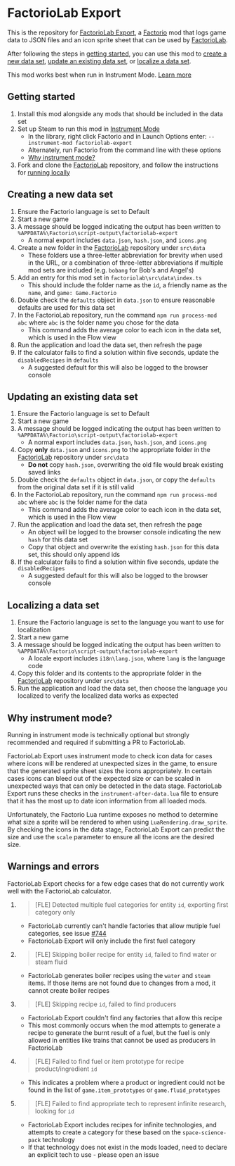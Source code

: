 # FactorioLab Export

This is the repository for [FactorioLab Export](https://mods.factorio.com/mod/factoriolab-export), a [Factorio](https://www.factorio.com/) mod that logs game data to JSON files and an icon sprite sheet that can be used by [FactorioLab](https://factoriolab.github.io).

After following the steps in [getting started](#getting-started), you can use this mod to [create a new data set](#creating-a-new-data-set), [update an existing data set](#updating-an-existing-data-set), or [localize a data set](#localize-a-new-or-existing-data-set).

This mod works best when run in Instrument Mode. [Learn more](#why-instrument-mode)

## Getting started

1. Install this mod alongside any mods that should be included in the data set
1. Set up Steam to run this mod in [Instrument Mode](https://lua-api.factorio.com/latest/Instrument.html)
   - In the library, right click Factorio and in Launch Options enter: `--instrument-mod factoriolab-export`
   - Alternately, run Factorio from the command line with these options
   - [Why instrument mode?](#why-instrument-mode)
1. Fork and clone the [FactorioLab](https://github.com/factoriolab/factoriolab) repository, and follow the instructions for [running locally](https://github.com/factoriolab/factoriolab#running-locally)

## Creating a new data set

1. Ensure the Factorio language is set to Default
1. Start a new game
1. A message should be logged indicating the output has been written to `%APPDATA%\Factorio\script-output\factoriolab-export`
   - A normal export includes `data.json`, `hash.json`, and `icons.png`
1. Create a new folder in the [FactorioLab](https://github.com/factoriolab/factoriolab) repository under `src\data`
   - These folders use a three-letter abbreviation for brevity when used in the URL, or a combination of three-letter abbreviations if multiple mod sets are included (e.g. `bobang` for Bob's and Angel's)
1. Add an entry for this mod set in `factoriolab\src\data\index.ts`
   - This should include the folder name as the `id`, a friendly name as the `name`, and `game: Game.Factorio`
1. Double check the `defaults` object in `data.json` to ensure reasonable defaults are used for this data set
1. In the FactorioLab repository, run the command `npm run process-mod abc` where `abc` is the folder name you chose for the data
   - This command adds the average color to each icon in the data set, which is used in the Flow view
1. Run the application and load the data set, then refresh the page
1. If the calculator fails to find a solution within five seconds, update the `disabledRecipes` in `defaults`
   - A suggested default for this will also be logged to the browser console

## Updating an existing data set

1. Ensure the Factorio language is set to Default
1. Start a new game
1. A message should be logged indicating the output has been written to `%APPDATA%\Factorio\script-output\factoriolab-export`
   - A normal export includes `data.json`, `hash.json`, and `icons.png`
1. Copy **only** `data.json` and `icons.png` to the appropriate folder in the [FactorioLab](https://github.com/factoriolab/factoriolab) repository under `src\data`
   - **Do not** copy `hash.json`, overwriting the old file would break existing saved links
1. Double check the `defaults` object in `data.json`, or copy the `defaults` from the original data set if it is still valid
1. In the FactorioLab repository, run the command `npm run process-mod abc` where `abc` is the folder name for the data
   - This command adds the average color to each icon in the data set, which is used in the Flow view
1. Run the application and load the data set, then refresh the page
   - An object will be logged to the browser console indicating the new `hash` for this data set
   - Copy that object and overwrite the existing `hash.json` for this data set, this should only append ids
1. If the calculator fails to find a solution within five seconds, update the `disabledRecipes`
   - A suggested default for this will also be logged to the browser console

## Localizing a data set

1. Ensure the Factorio language is set to the language you want to use for localization
1. Start a new game
1. A message should be logged indicating the output has been written to `%APPDATA%\Factorio\script-output\factoriolab-export`
   - A locale export includes `i18n\lang.json`, where `lang` is the language code
1. Copy this folder and its contents to the appropriate folder in the [FactorioLab](https://github.com/factoriolab/factoriolab) repository under `src\data`
1. Run the application and load the data set, then choose the language you localized to verify the localized data works as expected

## Why instrument mode?

Running in instrument mode is technically optional but strongly recommended and required if submitting a PR to FactorioLab.

FactorioLab Export uses instrument mode to check icon data for cases where icons will be rendered at unexpected sizes in the game, to ensure that the generated sprite sheet sizes the icons appropriately. In certain cases icons can bleed out of the expected size or can be scaled in unexpected ways that can only be detected in the data stage. FactorioLab Export runs these checks in the `instrument-after-data.lua` file to ensure that it has the most up to date icon information from all loaded mods.

Unfortunately, the Factorio Lua runtime exposes no method to determine what size a sprite will be rendered to when using `LuaRendering.draw_sprite`. By checking the icons in the data stage, FactorioLab Export can predict the size and use the `scale` parameter to ensure all the icons are the desired size.

## Warnings and errors

FactorioLab Export checks for a few edge cases that do not currently work well with the FactorioLab calculator.

1. > [FLE] Detected multiple fuel categories for entity `id`, exporting first category only
   - FactorioLab currently can't handle factories that allow mutiple fuel categories, see issue [#744](https://github.com/factoriolab/factoriolab/issues/744)
   - FactorioLab Export will only include the first fuel category
1. > [FLE] Skipping boiler recipe for entity `id`, failed to find water or steam fluid
   - FactorioLab generates boiler recipes using the `water` and `steam` items. If those items are not found due to changes from a mod, it cannot create boiler recipes
1. > [FLE] Skipping recipe `id`, failed to find producers
   - FactorioLab Export couldn't find any factories that allow this recipe
   - This most commonly occurs when the mod attempts to generate a recipe to generate the burnt result of a fuel, but the fuel is only allowed in entities like trains that cannot be used as producers in FactorioLab
1. > [FLE] Failed to find fuel or item prototype for recipe product/ingredient `id`
   - This indicates a problem where a product or ingredient could not be found in the list of `game.item_prototypes` or `game.fluid_prototypes`
1. > [FLE] Failed to find appropriate tech to represent infinite research, looking for `id`
   - FactorioLab Export includes recipes for infinite technologies, and attempts to create a category for these based on the `space-science-pack` technology
   - If that technology does not exist in the mods loaded, need to declare an explicit tech to use - please open an issue
